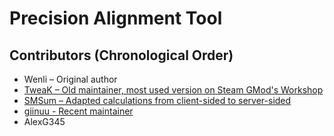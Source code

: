 # Precision Alignment Tool

## Contributors (Chronological Order)

- Wenli – Original author  
- [TweaK – Old maintainer, most used version on Steam GMod's Workshop](https://github.com/IJWTB/precision-alignment)
- [SMSum – Adapted calculations from client-sided to server-sided](https://github.com/SMSum/precision-alignment)
- [giinuu - Recent maintainer](https://github.com/giinuu/precision-alignment)
- AlexG345
